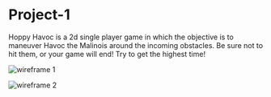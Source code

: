 # Project-1

Hoppy Havoc is a 2d single player game in which the objective is to maneuver Havoc the Malinois around the incoming obstacles. Be sure not to hit them, or your game will end! Try to get the highest time!


![wireframe 1](https://user-images.githubusercontent.com/107972255/181410280-607b6300-21e1-428a-a8d1-bb3fc23f0e84.PNG)


![wireframe 2](https://user-images.githubusercontent.com/107972255/181410432-6bd643ed-2bb8-4a48-b263-840b953e925c.PNG)

